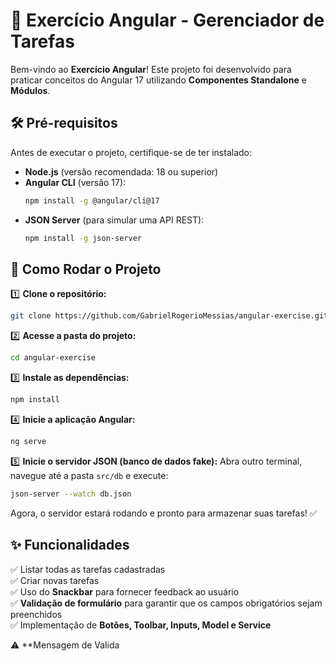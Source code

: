# 📌 Exercício Angular - Gerenciador de Tarefas

Bem-vindo ao **Exercício Angular**! Este projeto foi desenvolvido para praticar conceitos do Angular 17 utilizando **Componentes Standalone** e **Módulos**.

## 🛠️ Pré-requisitos
Antes de executar o projeto, certifique-se de ter instalado:
- **Node.js** (versão recomendada: 18 ou superior)
- **Angular CLI** (versão 17):
  ```bash
  npm install -g @angular/cli@17
  ```
- **JSON Server** (para simular uma API REST):
  ```bash
  npm install -g json-server
  ```

## 🚀 Como Rodar o Projeto

1️⃣ **Clone o repositório:**
```bash
git clone https://github.com/GabrielRogerioMessias/angular-exercise.git
```

2️⃣ **Acesse a pasta do projeto:**
```bash
cd angular-exercise
```

3️⃣ **Instale as dependências:**
```bash
npm install
```

4️⃣ **Inicie a aplicação Angular:**
```bash
ng serve
```

5️⃣ **Inicie o servidor JSON (banco de dados fake):**
Abra outro terminal, navegue até a pasta `src/db` e execute:
```bash
json-server --watch db.json
```

Agora, o servidor estará rodando e pronto para armazenar suas tarefas! ✅

## ✨ Funcionalidades
✅ Listar todas as tarefas cadastradas  
✅ Criar novas tarefas  
✅ Uso do **Snackbar** para fornecer feedback ao usuário  
✅ **Validação de formulário** para garantir que os campos obrigatórios sejam preenchidos  
✅ Implementação de **Botões, Toolbar, Inputs, Model e Service**  

⚠ **Mensagem de Valida
